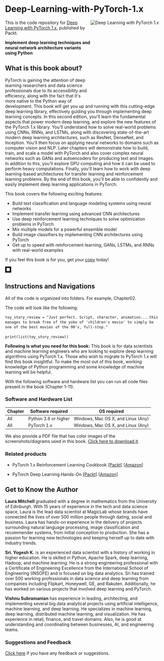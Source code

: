 # Deep-Learning-with-PyTorch-1.x

<a href="https://www.packtpub.com/data/deep-learning-with-pytorch-1-0-second-edition"><img src="https://www.packtpub.com/media/catalog/product/cache/ecd051e9670bd57df35c8f0b122d8aea/9/7/9781838553005-original.jpeg" alt="Deep Learning with PyTorch 1.x" height="256px" align="right"></a>

This is the code repository for [Deep Learning with PyTorch 1.x](https://www.packtpub.com/data/deep-learning-with-pytorch-1-0-second-edition), published by Packt.

**Implement deep learning techniques and neural network architecture variants using Python**

## What is this book about?
PyTorch is gaining the attention of deep learning researchers and data science professionals due to its accessibility and efficiency, along with the fact that it's more native to the Python way of development. This book will get you up and running with this cutting-edge deep learning library, effectively guiding you through implementing deep learning concepts.
In this second edition, you'll learn the fundamental aspects that power modern deep learning, and explore the new features of the PyTorch 1.x library. You'll understand how to solve real-world problems using CNNs, RNNs, and LSTMs, along with discovering state-of-the-art modern deep learning architectures, such as ResNet, DenseNet, and Inception. You'll then focus on applying neural networks to domains such as computer vision and NLP. Later chapters will demonstrate how to build, train, and scale a model with PyTorch and also cover complex neural networks such as GANs and autoencoders for producing text and images. In addition to this, you'll explore GPU computing and how it can be used to perform heavy computations. Finally, you'll learn how to work with deep learning-based architectures for transfer learning and reinforcement learning problems.
By the end of this book, you'll be able to confidently and easily implement deep learning applications in PyTorch.

This book covers the following exciting features:
* Build text classification and language modeling systems using neural networks
* Implement transfer learning using advanced CNN architectures
* Use deep reinforcement learning techniques to solve optimization problems in PyTorch
* Mix multiple models for a powerful ensemble model
* Build image classifiers by implementing CNN architectures using PyTorch
* Get up to speed with reinforcement learning, GANs, LSTMs, and RNNs with real-world examples

If you feel this book is for you, get your [copy](https://www.amazon.com/Deep-Learning-PyTorch-1-x-architecture/dp/1838553002) today!

<a href="https://www.packtpub.com/?utm_source=github&utm_medium=banner&utm_campaign=GitHubBanner"><img src="https://raw.githubusercontent.com/PacktPublishing/GitHub/master/GitHub.png" 
alt="https://www.packtpub.com/" border="5" /></a>

## Instructions and Navigations
All of the code is organized into folders. For example, Chapter02.

The code will look like the following:
```
toy_story_review = "Just perfect. Script, character, animation....this manages to break free of the yoke of 'children's movie' to simply be one of the best movies of the 90's, full-stop."

print(list(toy_story_review))
```

**Following is what you need for this book:**
This book is for data scientists and machine learning engineers who are looking to explore deep learning algorithms using PyTorch 1.x. Those who wish to migrate to PyTorch 1.x will find this book insightful. To make the most out of this book, working knowledge of Python programming and some knowledge of machine learning will be helpful.


With the following software and hardware list you can run all code files present in the book (Chapter 1-11).
### Software and Hardware List
| Chapter | Software required | OS required |
| -------- | ------------------------------------ | ----------------------------------- |
| All | Python 3.6 or higher | Windows, Mac OS X, and Linux (Any) |
| All | PyTorch 1.x | Windows, Mac OS X, and Linux (Any) |

We also provide a PDF file that has color images of the screenshots/diagrams used in this book. [Click here to download it](http://www.packtpub.com/sites/default/files/downloads/9781838553005_ColorImages.pdf).

### Related products
* PyTorch 1.x Reinforcement Learning Cookbook [[Packt]](https://www.packtpub.com/data/pytorch-1-0-reinforcement-learning-cookbook) [[Amazon]](https://www.amazon.com/PyTorch-Reinforcement-Learning-Cookbook-self-learning/dp/1838551964/)

* PyTorch Deep Learning Hands-On [[Packt]](https://www.packtpub.com/big-data-and-business-intelligence/hands-deep-learning-pytorch) [[Amazon]](https://www.amazon.com/Deep-Reinforcement-Learning-Hands-Q-networks/dp/1788834240)

## Get to Know the Author
**Laura Mitchell** graduated with a degree in mathematics from the University of Edinburgh. With 15 years of experience in the tech and data science space, Laura is the lead data scientist at MagicLab whose brands have connected the lives of over 500 million people through dating, social and business. Laura has hands-on experience in the delivery of projects surrounding natural language processing, image classification and recommender systems, from initial conception to production. She has a passion for learning new technologies and keeping herself up to date with industry trends.

**Sri. Yogesh K.** is an experienced data scientist with a history of working in higher education. He is skilled in Python, Apache Spark, deep learning, Hadoop, and machine learning. He is a strong engineering professional with a Certificate of Engineering Excellence from the International School of Engineering (INSOFE) and is focused on big data analytics. Sri has trained over 500 working professionals in data science and deep learning from companies including Flipkart, Honeywell, GE, and Rakuten. Additionally, he has worked on various projects that involved deep learning and PyTorch.

**Vishnu Subramanian** has experience in leading, architecting, and implementing several big data analytical projects using artificial intelligence, machine learning, and deep learning. He specializes in machine learning, deep learning, distributed machine learning, and visualization. He has experience in retail, finance, and travel domains. Also, he is good at understanding and coordinating between businesses, AI, and engineering teams.



### Suggestions and Feedback
[Click here](https://docs.google.com/forms/d/e/1FAIpQLSdy7dATC6QmEL81FIUuymZ0Wy9vH1jHkvpY57OiMeKGqib_Ow/viewform) if you have any feedback or suggestions.


